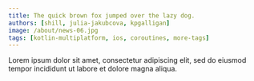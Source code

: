 ```yaml
---
title: The quick brown fox jumped over the lazy dog.
authors: [shill, julia-jakubcova, kpgalligan]
image: /about/news-06.jpg
tags: [kotlin-multiplatform, ios, coroutines, more-tags]
---
```


Lorem ipsum dolor sit amet, consectetur adipiscing elit, sed do eiusmod tempor incididunt ut labore et dolore magna aliqua.